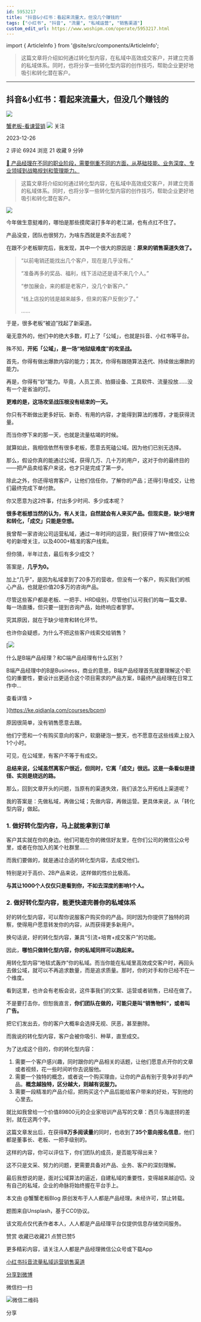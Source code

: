 ```yaml
---
id: 5953217
title: "抖音&小红书：看起来流量大，但没几个赚钱的"
tags: ["小红书", "抖音", "流量", "私域运营", "销售渠道"]
custom_edit_url: https://www.woshipm.com/operate/5953217.html
---
```

import { ArticleInfo } from '@site/src/components/ArticleInfo';

<ArticleInfo
    author="蟹老板-看谏营销"
    authorLink="https://www.woshipm.com/u/1545482"
    published="2023-12-26"
    views={6924}
    comments={2}
    collects={21}
/>

> 这篇文章将介绍如何通过转化型内容，在私域中高效成交客户，并建立完善的私域体系。同时，也将分享一些转化型内容的创作技巧，帮助企业更好地吸引和转化潜在客户。

---

## 抖音&小红书：看起来流量大，但没几个赚钱的

[![](https://static.woshipm.com/view/woshipm_api_def_20231108120449_9244.png?imageView2/1/w/72/h/72/q/100)](https://www.woshipm.com/u/1545482)

[蟹老板-看谏营销](https://www.woshipm.com/u/1545482) ![](https://static.woshipm.com/tag/1101_1@2x.png) 关注

2023-12-26

2 评论 6924 浏览 21 收藏 9 分钟

[🔗 产品经理在不同的职业阶段，需要侧重不同的方面，从基础技能、业务深度、专业领域到战略规划和管理能力。](https://ke.qidianla.com/courses/90pm)

> 这篇文章将介绍如何通过转化型内容，在私域中高效成交客户，并建立完善的私域体系。同时，也将分享一些转化型内容的创作技巧，帮助企业更好地吸引和转化潜在客户。

![](https://image.yunyingpai.com/wp/2023/12/GbIb956Vx0HCq5kTk6fk.png)

今年做生意挺难的，哪怕是那些摸爬滚打多年的老江湖，也有点扛不住了。

产品没变，团队也很努力，为啥东西就是卖不出去呢？

在跟不少老板聊完后，我发现，其中一个很大的原因是：**原来的销售渠道失效了。**

> “以前电销还能找出几个客户，现在是几乎没有。”
> 
> “准备再多的奖品、福利，线下活动还是请不来几个人。”
> 
> “参加展会，来的都是老客户，没几个新客户。”
> 
> “线上店投的钱是越来越多，但来的客户反倒少了。”
> 
> ……

于是，很多老板“被迫”找起了新渠道。

毫无意外的，他们中的绝大多数，盯上了「公域」，也就是抖音、小红书等平台。

殊不知，**开拓「公域」，是一场“地狱级难度”的攻坚战。**

首先，你得有做出爆款内容的能力；其次，你得有跟随算法迭代、持续做出爆款的能力。

再是，你得有“钞”能力。毕竟，人员工资、拍摄设备、工具软件、流量投放……没有一个是省油的灯。

**更难的是，这场攻坚战压根没有结束的一天。**

你只有不断做出更多好玩、新奇、有用的内容，才能得到算法的推荐，才能获得流量。

而当你停下来的那一天，也就是流量枯竭的时候。

就算如此，我相信依然有很多老板，愿意去死磕公域。因为他们已别无选择。

那么，假设你真的能通过公域，获得几万、几十万的用户，这对于你的最终目的——把产品卖给客户来说，也才只是完成了第一步。

除此之外，你还得培育客户，让他们信任你，了解你的产品；还得引导成交，让他们最终完成下单付款。

你又愿意为这2件事，付出多少时间、多少成本呢？

**很多老板想当然的认为，有人关注，自然就会有人来买产品。但现实是，缺少培育和转化，「成交」只能是空想。**

我曾帮一家咨询公司运营私域，通过一年时间的运营，我们获得了1W+微信公众号的新增关注，以及4000+精准的客户线索。

但你猜，半年过去，最后有多少成交？

答案是，**几乎为0。**

加上“几乎”，是因为私域拿到了20多万的营收，但没有一个客户，购买我们的核心产品，也就是价值20多万的咨询产品。

尽管这些客户都是老板、一把手、HRD级别，尽管他们认可我们的每一篇文章、每一场直播，但只要一提到咨询产品，始终响应者寥寥。

究其原因，就在于缺少培育和转化环节。

也许你会疑惑，为什么不把这些客户线索交给销售？

[![](https://image.woshipm.com/2023/07/27/6f50fd24-2c7f-11ee-875d-00163e0b5ff3.png)

什么是B端产品经理？和C端产品经理有什么区别？

B端产品经理中的B是Business，商业的意思，B端产品经理首先就要理解这个职位的重要性，要设计出更适合这个项目需求的产品方案，B最终产品经理在日常工作中...

查看详情 >

](https://ke.qidianla.com/courses/bcpm)

原因很简单，没有销售愿意去跟。

他们宁愿和一个有购买意向的客户，软磨硬泡一整天，也不愿意在这些线索上投入1个小时。

可见，在公域里，有客户不等于有成交。

**总结来说，公域虽然离客户很近，但同时，它离「成交」很远。这是一条看似是捷径、实则是绕远的路。**

那么，回到文章开头的问题，当原有的渠道失效，我们该怎么开拓线上渠道呢？

我的答案是：先做私域，再做公域；先做内容，再做运营。更具体来说，从「转化型内容」做起。

### 1\. 做好转化型内容，马上就能拿到订单

客户其实就在你的身边。他们可能在你的微信好友里，在你们公司的微信公众号里，或者在你加入的某个社群里……

而我们要做的，就是通过合适的转化型内容，去成交他们。

特别是对于高价、2B产品来说，这样做的性价比极高。

**与其让1000个人仅仅只是看到你，不如去深度的影响1个人。**

### 2\. 做好转化型内容，能更快速完善你的私域体系

好的转化型内容，可以帮你说服客户购买你的产品，同时因为你提供了独特的洞察，使得用户愿意转发你的内容，从而获得更多新用户。

换句话说，好的转化型内容，兼具“引流+培育+成交客户”的功能。

因此，**哪怕只做转化型内容，你的私域同样可以跑起来。**

用转化型内容“地毯式轰炸”你的私域。而当你能在私域里高效成交客户时，再回头去做公域，就可以不再追求数量，而是追求质量。那时，你的对手和你已经不在一个维度。

看到这里，也许会有老板会说，这件事我们的文案、运营或者销售，已经在做了。

不是要打击你，但恕我直言，**你们团队在做的，可能只是叫“销售物料”，或者叫广告。**

把它们发出去，你的客户大概率会选择无视、厌恶，甚至删除。

而我说的转化型内容，客户会被你吸引、种草，直至成交。

为了达成这个目的，你的转化型内容：

1.  需要一个客户感兴趣，同时跟你的产品相关的话题，让他们愿意点开你的文章或者视频，花一些时间听你去说服他。
2.  需要一个独特的概念，或者说一个购买理由，让你的产品有别于竞争对手的产品。**概念越独特，区分越大，则越有说服力。**
3.  需要一段精准的产品介绍，把购买这个产品后能给客户带来的好处，写到他的心里去。

就比如我曾给一个价值89800元的企业家培训产品写的文章：西贝与海底捞的差别，就在这两个字。

这篇文章发出后，在获得**8万多阅读量**的同时，也收到了**35个意向报名信息**，他们都是董事长、老板、一把手级别的。

这样的内容，你可以评估下，你们团队的成员，是否能写得出来？

这不只是文采、努力的问题，更需要具备对产品、业务、客户的深刻理解。

最后我想说的是，面对公域算法的逼近，自建私域的重要性，变得越来越迫切。没有自己的私域，企业的命脉将始终握在平台手上。

本文由 @蟹蟹老板Blog 原创发布于人人都是产品经理。未经许可，禁止转载。

题图来自Unsplash，基于CC0协议。

该文观点仅代表作者本人，人人都是产品经理平台仅提供信息存储空间服务。

赞赏 收藏已收藏21 点赞已赞5

更多精彩内容，请关注人人都是产品经理微信公众号或下载App

[小红书](https://www.woshipm.com/tag/%e5%b0%8f%e7%ba%a2%e4%b9%a6)[抖音](https://www.woshipm.com/tag/%e6%8a%96%e9%9f%b3)[流量](https://www.woshipm.com/tag/%e6%b5%81%e9%87%8f)[私域运营](https://www.woshipm.com/tag/%e7%a7%81%e5%9f%9f%e8%bf%90%e8%90%a5)[销售渠道](https://www.woshipm.com/tag/%e9%94%80%e5%94%ae%e6%b8%a0%e9%81%93)

[分享到微博](https://service.weibo.com/share/share.php?appkey=2775287854&title=抖音&小红书：看起来流量大，但没几个赚钱的&url=https://www.woshipm.com/operate/5953217.html&pic=https://image.yunyingpai.com/wp/2023/12/GbIb956Vx0HCq5kTk6fk.png)

微信扫一扫

![微信二维码](https://api.pwmqr.com/qrcode/create/?url=https://www.woshipm.com/operate/5953217.html)

分享